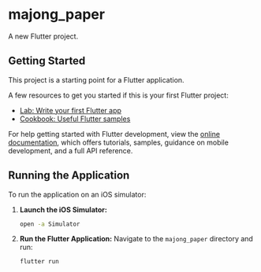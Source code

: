 # majong_paper

A new Flutter project.

## Getting Started

This project is a starting point for a Flutter application.

A few resources to get you started if this is your first Flutter project:

- [Lab: Write your first Flutter app](https://docs.flutter.dev/get-started/codelab)
- [Cookbook: Useful Flutter samples](https://docs.flutter.dev/cookbook)

For help getting started with Flutter development, view the
[online documentation](https://docs.flutter.dev/), which offers tutorials,
samples, guidance on mobile development, and a full API reference.

## Running the Application

To run the application on an iOS simulator:

1.  **Launch the iOS Simulator:**
    ```bash
    open -a Simulator
    ```
2.  **Run the Flutter Application:**
    Navigate to the `majong_paper` directory and run:
    ```bash
    flutter run
    ```
